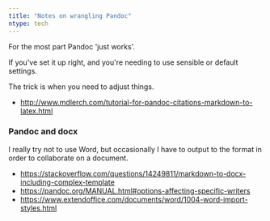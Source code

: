 ```yaml
---
title: "Notes on wrangling Pandoc"
ntype: tech
---
```

For the most part Pandoc 'just works'.

If you've set it up right, and you're needing to use sensible or default settings.

The trick is when you need to adjust things.

* <http://www.mdlerch.com/tutorial-for-pandoc-citations-markdown-to-latex.html>

### Pandoc and docx

I really try not to use Word, but occasionally I have to output to the format in
order to collaborate on a document.

* <https://stackoverflow.com/questions/14249811/markdown-to-docx-including-complex-template>
* <https://pandoc.org/MANUAL.html#options-affecting-specific-writers>
* <https://www.extendoffice.com/documents/word/1004-word-import-styles.html>

